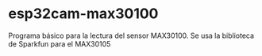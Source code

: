 # esp32cam-max30100
Programa básico para la lectura del sensor MAX30100. Se usa la biblioteca de Sparkfun para el MAX30105
